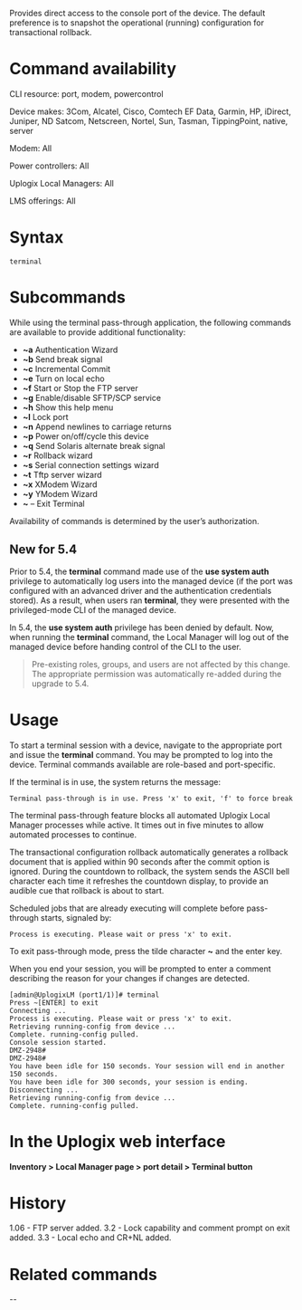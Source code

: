 <!-- 5.4 -->

Provides direct access to the console port of the device. The default preference is to snapshot the operational (running) configuration for transactional rollback.

# Command availability 

CLI resource: port, modem, powercontrol

Device makes: 3Com, Alcatel, Cisco, Comtech EF Data, Garmin, HP, iDirect, Juniper, ND Satcom, Netscreen, Nortel, Sun, Tasman, TippingPoint, native, server

Modem: All

Power controllers: All

Uplogix Local Managers: All

LMS offerings: All

# Syntax 

```
terminal
```

# Subcommands 

While using the terminal pass-through application, the following commands are available to provide additional functionality:

- **~a** Authentication Wizard
- **~b** Send break signal
- **~c** Incremental Commit
- **~e** Turn on local echo
- **~f** Start or Stop the FTP server
- **~g** Enable/disable SFTP/SCP service
- **~h** Show this help menu
- **~l** Lock port
- **~n** Append newlines to carriage returns
- **~p** Power on/off/cycle this device
- **~q** Send Solaris alternate break signal
- **~r** Rollback wizard
- **~s** Serial connection settings wizard
- **~t** Tftp server wizard
- **~x** XModem Wizard
- **~y** YModem Wizard
- **~** – Exit Terminal

Availability of commands is determined by the user’s authorization.

## New for 5.4

Prior to 5.4, the **terminal** command made use of the **use system auth** privilege to automatically log users into the managed device (if the port was configured with an advanced driver and the authentication credentials stored). As a result, when users ran **terminal**, they were presented with the privileged-mode CLI of the managed device.

In 5.4, the **use system auth** privilege has been denied by default. Now, when running the **terminal** command, the Local Manager will log out of the managed device before handing control of the CLI to the user.

> Pre-existing roles, groups, and users are not affected by this change. The appropriate permission was automatically re-added during the upgrade to 5.4.

# Usage 

To start a terminal session with a device, navigate to the appropriate port and issue the **terminal** command. You may be prompted to log into the device. Terminal commands available are role-based and port-specific.

If the terminal is in use, the system returns the message:

```
Terminal pass-through is in use. Press 'x' to exit, 'f' to force break 
```
The terminal pass-through feature blocks all automated Uplogix Local Manager processes while active. It times out in five minutes to allow automated processes to continue.

The transactional configuration rollback automatically generates a rollback document that is applied within 90 seconds after the commit option is ignored. During the countdown to rollback, the system sends the ASCII bell character each time it refreshes the countdown display, to provide an audible cue that rollback is about to start.

Scheduled jobs that are already executing will complete before pass-through starts, signaled by:

```
Process is executing. Please wait or press 'x' to exit. 
```

To exit pass-through mode, press the tilde character **~** and the enter key.

When you end your session, you will be prompted to enter a comment describing the reason for your changes if changes are detected.

```
[admin@UplogixLM (port1/1)]# terminal
Press ~[ENTER] to exit
Connecting ...
Process is executing. Please wait or press 'x' to exit.
Retrieving running-config from device ...
Complete. running-config pulled.
Console session started.
DMZ-2948#
DMZ-2948#
You have been idle for 150 seconds. Your session will end in another 150 seconds.
You have been idle for 300 seconds, your session is ending.
Disconnecting ...
Retrieving running-config from device ...
Complete. running-config pulled.
```

# In the Uplogix web interface

**Inventory > Local Manager page > port detail > Terminal button**

# History 

1.06 - FTP server added.
3.2 - Lock capability and comment prompt on exit added.
3.3 - Local echo and CR+NL added.

# Related commands 
--
